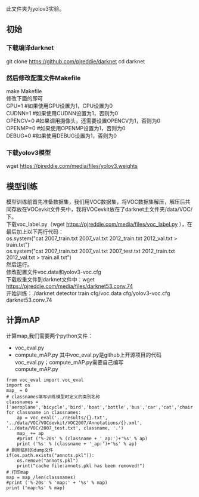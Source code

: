 此文件夹为yolov3实验。
## 初始
### 下载编译darknet
git clone https://github.com/pjreddie/darknet
cd darknet
### 然后修改配置文件Makefile
make Makefile  
修改下面的即可  
GPU=1 #如果使用GPU设置为1，CPU设置为0  
CUDNN=1  #如果使用CUDNN设置为1，否则为0  
OPENCV=0 #如果调用摄像头，还需要设置OPENCV为1，否则为0  
OPENMP=0  #如果使用OPENMP设置为1，否则为0  
DEBUG=0  #如果使用DEBUG设置为1，否则为0  
### 下载yolov3模型
wget https://pjreddie.com/media/files/yolov3.weights
## 模型训练
模型训练前首先准备数据集，我们用VOC数据集，将VOC数据集解压，解压后共同存放在VOCevkit文件夹中，我将VOCevkit放在了darknet主文件夹/data/VOC/下。  
下载voc_label.py（wget https://pjreddie.com/media/files/voc_label.py ），在最后加上以下两行代码：  
os.system("cat 2007_train.txt 2007_val.txt 2012_train.txt 2012_val.txt > train.txt")  
os.system("cat 2007_train.txt 2007_val.txt 2007_test.txt 2012_train.txt 2012_val.txt > train.all.txt")  
然后运行。  
修改配置文件voc.data和yolov3-voc.cfg  
下载权重文件到darknet文件中：wget https://pjreddie.com/media/files/darknet53.conv.74   
开始训练：./darknet detector train cfg/voc.data cfg/yolov3-voc.cfg darknet53.conv.74   
## 计算mAP
计算map,我们需要两个python文件：
* voc_eval.py
* compute_mAP.py
其中voc_eval.py是github上开源项目的代码voc_eval.py；compute_mAP.py需要自己编写  
compute_mAP.py  
```
from voc_eval import voc_eval
import os
map_ = 0
# classnames填写训练模型时定义的类别名称
classnames = ['aeroplane','bicycle','bird','boat','bottle','bus','car','cat','chair','cow','diningtable','dog','horse','motorbike','person','pottedplant','sheep','sofa','train','tvmonitor']
for classname in classnames:
    ap = voc_eval('../results/{}.txt', '../data/VOC/VOCdevkit/VOC2007/Annotations/{}.xml', '../data/VOC/2007_test.txt', classname, '.')
    map_ += ap
    #print ('%-20s' % (classname + '_ap:')+'%s' % ap)
    print ('%s' % (classname + '_ap:')+'%s' % ap)
# 删除临时的dump文件
if(os.path.exists("annots.pkl")):
    os.remove("annots.pkl")
    print("cache file:annots.pkl has been removed!")
# 打印map
map = map_/len(classnames)
#print ('%-20s' % 'map:' + '%s' % map)
print ('map:%s' % map)

